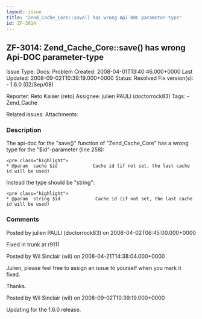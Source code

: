 ```yaml
---
layout: issue
title: "Zend_Cache_Core::save() has wrong Api-DOC parameter-type"
id: ZF-3014
---
```


ZF-3014: Zend\_Cache\_Core::save() has wrong Api-DOC parameter-type
-------------------------------------------------------------------

 Issue Type: Docs: Problem Created: 2008-04-01T13:40:46.000+0000 Last Updated: 2008-09-02T10:39:19.000+0000 Status: Resolved Fix version(s): - 1.6.0 (02/Sep/08)
 
 Reporter:  Reto Kaiser (reto)  Assignee:  julien PAULI (doctorrock83)  Tags: - Zend\_Cache
 
 Related issues: 
 Attachments: 
### Description

The api-doc for the "save()" function of "Zend\_Cache\_Core" has a wrong type for the "$id"-parameter (line 258):

 
    <pre class="highlight">
    * @param  cache $id             Cache id (if not set, the last cache id will be used)


Instead the type should be "string":

 
    <pre class="highlight">
    * @param  string $id             Cache id (if not set, the last cache id will be used)


 

 

### Comments

Posted by julien PAULI (doctorrock83) on 2008-04-02T06:45:00.000+0000

Fixed in trunk at r9111

 

 

Posted by Wil Sinclair (wil) on 2008-04-21T14:38:04.000+0000

Julien, please feel free to assign an issue to yourself when you mark it fixed.

Thanks.

 

 

Posted by Wil Sinclair (wil) on 2008-09-02T10:39:19.000+0000

Updating for the 1.6.0 release.

 

 